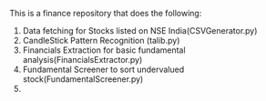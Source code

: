 This is a finance repository that does the following:

1. Data fetching for Stocks listed on NSE India(CSVGenerator.py)
2. CandleStick Pattern Recognition (talib.py)
3. Financials Extraction for basic fundamental analysis(FinancialsExtractor.py)
4. Fundamental Screener to sort undervalued stock(FundamentalScreener.py)
5. 
